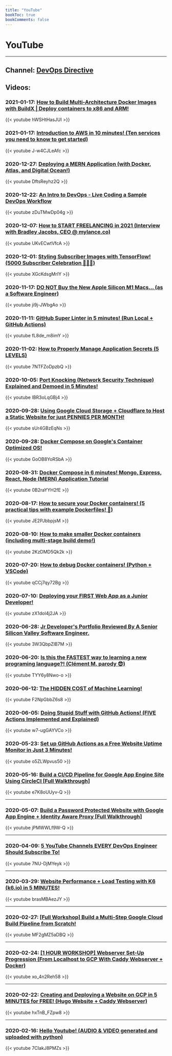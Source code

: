 ```yaml
---
title: "YouTube"
bookToc: true
bookComments: false
---
```


# YouTube

---

## Channel: [DevOps Directive](https://www.youtube.com/channel/UC4MdpjzjPuop_qWNAvR23JA)

## Videos:

### **2021-01-17:** [How to Build Multi-Architecture Docker Images with BuildX | Deploy containers to x86 and ARM!](https://www.youtube.com/watch?v=hWSHtHasJUI)

{{< youtube hWSHtHasJUI >}}

### **2021-01-17:** [Introduction to AWS in 10 minutes! (Ten services you need to know to get started)](https://www.youtube.com/watch?v=J-w4CJLeAfc)

{{< youtube J-w4CJLeAfc >}}

### **2020-12-27:** [Deploying a MERN Application (with Docker, Atlas, and Digital Ocean!)](https://www.youtube.com/watch?v=DftsReyhz2Q)

{{< youtube DftsReyhz2Q >}}

### **2020-12-22:** [An Intro to DevOps - Live Coding a Sample DevOps Workflow](https://www.youtube.com/watch?v=zDuTMwDp04g)

{{< youtube zDuTMwDp04g >}}

### **2020-12-07:** [How to START FREELANCING in 2021 (Interview with Bradley Jacobs, CEO @ mylance.co)](https://www.youtube.com/watch?v=UKvECwtVfcA)

{{< youtube UKvECwtVfcA >}}

### **2020-12-01:** [Styling Subscriber Images with TensorFlow! (5000 Subscriber Celebration 🎉🎉🎉)](https://www.youtube.com/watch?v=XGcKdsgMrIY)

{{< youtube XGcKdsgMrIY >}}

### **2020-11-17:** [DO NOT Buy the New Apple Silicon M1 Macs... (as a Software Engineer)](https://www.youtube.com/watch?v=ji9j-JWbgAo)

{{< youtube ji9j-JWbgAo >}}

### **2020-11-11:** [GitHub Super Linter in 5 minutes! (Run Local + GitHub Actions)](https://www.youtube.com/watch?v=fL8de_m8imY)

{{< youtube fL8de_m8imY >}}

### **2020-11-02:** [How to Properly Manage Application Secrets (5 LEVELS)](https://www.youtube.com/watch?v=7NTFZoDpzbQ)

{{< youtube 7NTFZoDpzbQ >}}

### **2020-10-05:** [Port Knocking (Network Security Technique) Explained and Demoed in 5 Minutes!](https://www.youtube.com/watch?v=IBR3oLqGBj4)

{{< youtube IBR3oLqGBj4 >}}

### **2020-09-28:** [Using Google Cloud Storage + Cloudflare to Host a Static Website for just PENNIES PER MONTH!](https://www.youtube.com/watch?v=sUr4GBzEqNs)

{{< youtube sUr4GBzEqNs >}}

### **2020-09-28:** [Docker Compose on Google's Container Optimized OS!](https://www.youtube.com/watch?v=GoOB8YoRSbA)

{{< youtube GoOB8YoRSbA >}}

### **2020-08-31:** [Docker Compose in 6 minutes! Mongo, Express, React, Node (MERN) Application Tutorial](https://www.youtube.com/watch?v=0B2raYYH2fE)

{{< youtube 0B2raYYH2fE >}}

### **2020-08-17:** [How to secure your Docker containers! (5 practical tips with example Dockerfiles! 🐳)](https://www.youtube.com/watch?v=JE2PJbbpjsM)

{{< youtube JE2PJbbpjsM >}}

### **2020-08-10:** [How to make smaller Docker containers (including multi-stage build demo!)](https://www.youtube.com/watch?v=2KzDMD5Qk2k)

{{< youtube 2KzDMD5Qk2k >}}

### **2020-07-20:** [How to debug Docker containers! (Python + VSCode)](https://www.youtube.com/watch?v=qCCj7qy72Bg)

{{< youtube qCCj7qy72Bg >}}


### **2020-07-10:** [Deploying your FIRST Web App as a Junior Developer!](https://www.youtube.com/watch?v=zX1dol4j2JA)

{{< youtube zX1dol4j2JA >}}


### **2020-06-28:** [Jr Developer's Portfolio Reviewed By A Senior Silicon Valley Software Engineer.](https://www.youtube.com/watch?v=3W3QbpZlB7M)

{{< youtube 3W3QbpZlB7M >}}

### **2020-06-20:** [Is this the FASTEST way to learning a new programing language?! (Clément M. parody 😎)](https://www.youtube.com/watch?v=3W3QbpZlB7M)

{{< youtube TYY6y8Nwo-o >}}

### **2020-06-12:** [The HIDDEN COST of Machine Learning!](https://youtu.be/F2NpGbbZ6s8)

{{< youtube F2NpGbbZ6s8 >}}

### **2020-06-05:** [Doing Stupid Stuff with GitHub Actions! (FIVE Actions Implemented and Explained)](https://www.youtube.com/watch?v=w7-ugGAYVCo)

{{< youtube w7-ugGAYVCo >}}

### **2020-05-23:** [Set up GitHub Actions as a Free Website Uptime Monitor in Just 3 Minutes!](https://www.youtube.com/watch?v=o5ZLWpvus50)

{{< youtube o5ZLWpvus50 >}}

### **2020-05-16:** [Build a CI/CD Pipeline for Google App Engine Site Using CircleCI [Full Walkthrough]](https://www.youtube.com/watch?v=e7K8oUUyv-Q)

{{< youtube e7K8oUUyv-Q >}}

---

### **2020-05-07:** [Build a Password Protected Website with Google App Engine + Identity Aware Proxy [Full Walkthrough]](https://www.youtube.com/watch?v=jPMWWLf9W-Q)

{{< youtube jPMWWLf9W-Q >}}

---

### **2020-04-09:** [5 YouTube Channels EVERY DevOps Engineer Should Subscribe To!](https://www.youtube.com/watch?v=7NU-DjMYeyk)

{{< youtube 7NU-DjMYeyk >}}

---

### **2020-03-29:** [Website Performance + Load Testing with K6 (k6.io) in 5 MINUTES!](https://www.youtube.com/watch?v=MF2gMZ5aDBQ)

{{< youtube brasMBAezJY >}}

---

### **2020-02-27:** [[Full Workshop] Build a Multi-Step Google Cloud Build Pipeline from Scratch!](https://www.youtube.com/watch?v=MF2gMZ5aDBQ)

{{< youtube MF2gMZ5aDBQ >}}

---

### **2020-02-24:** [[1 HOUR WORKSHOP] Webserver Set-Up Progression (From Localhost to GCP With Caddy Webserver + Docker)](https://www.youtube.com/watch?v=xo_4n2Reh58)

{{< youtube xo_4n2Reh58 >}}

---

### **2020-02-22:** [Creating and Deploying a Website on GCP in 5 MINUTES for FREE! (Hugo Website + Caddy Webserver)](https://www.youtube.com/watch?v=hxTnB_FZpw8)

{{< youtube hxTnB_FZpw8 >}}

---

### **2020-02-16:** [Hello Youtube! (AUDIO & VIDEO generated and uploaded with python)](https://www.youtube.com/watch?v=7CIakJ8PMZs)

{{< youtube 7CIakJ8PMZs >}}

